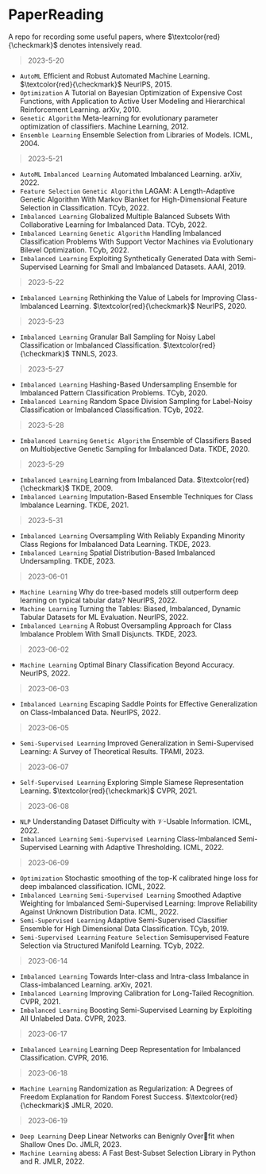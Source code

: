 # PaperReading
A repo for recording some useful papers, where $\textcolor{red}{\checkmark}$ denotes intensively read.

> 2023-5-20
* `AutoML` Efficient and Robust Automated Machine Learning. $\textcolor{red}{\checkmark}$ NeurIPS, 2015.
* `Optimization` A Tutorial on Bayesian Optimization of Expensive Cost Functions, with Application to Active User Modeling and Hierarchical Reinforcement Learning. arXiv, 2010.
* `Genetic Algorithm` Meta-learning for evolutionary parameter optimization of classifiers. Machine Learning, 2012.
* `Ensemble Learning` Ensemble Selection from Libraries of Models. ICML, 2004.

> 2023-5-21
* `AutoML` `Imbalanced Learning` Automated Imbalanced Learning. arXiv, 2022.
* `Feature Selection` `Genetic Algorithm` LAGAM: A Length-Adaptive Genetic Algorithm With Markov Blanket for High-Dimensional Feature Selection in Classification. TCyb, 2022.
* `Imbalanced Learning` Globalized Multiple Balanced Subsets With Collaborative Learning for Imbalanced Data. TCyb, 2022.
* `Imbalanced Learning` `Genetic Algorithm` Handling Imbalanced Classification Problems With Support Vector Machines via Evolutionary Bilevel Optimization. TCyb, 2022.
* `Imbalanced Learning` Exploiting Synthetically Generated Data with Semi-Supervised Learning for Small and Imbalanced Datasets. AAAI, 2019.

> 2023-5-22
* `Imbalanced Learning` Rethinking the Value of Labels for Improving Class-Imbalanced Learning. $\textcolor{red}{\checkmark}$ NeurIPS, 2020.

> 2023-5-23
* `Imbalanced Learning` Granular Ball Sampling for Noisy Label Classification or Imbalanced Classification. $\textcolor{red}{\checkmark}$ TNNLS, 2023.

> 2023-5-27
* `Imbalanced Learning` Hashing-Based Undersampling Ensemble for Imbalanced Pattern Classification Problems. TCyb, 2020.
* `Imbalanced Learning` Random Space Division Sampling for Label-Noisy Classification or Imbalanced Classification. TCyb, 2022.

> 2023-5-28
* `Imbalanced Learning` `Genetic Algorithm` Ensemble of Classifiers Based on Multiobjective Genetic Sampling for Imbalanced Data. TKDE, 2020.

> 2023-5-29
* `Imbalanced Learning` Learning from Imbalanced Data. $\textcolor{red}{\checkmark}$ TKDE, 2009.
* `Imbalanced Learning` Imputation-Based Ensemble Techniques for Class Imbalance Learning. TKDE, 2021.

> 2023-5-31
* `Imbalanced Learning` Oversampling With Reliably Expanding Minority Class Regions for Imbalanced Data Learning. TKDE, 2023.
* `Imbalanced Learning` Spatial Distribution-Based Imbalanced Undersampling. TKDE, 2023.

> 2023-06-01
* `Machine Learning` Why do tree-based models still outperform deep learning on typical tabular data? NeurIPS, 2022.
* `Machine Learning` Turning the Tables: Biased, Imbalanced, Dynamic Tabular Datasets for ML Evaluation. NeurIPS, 2022.
* `Imbalanced Learning` A Robust Oversampling Approach for Class Imbalance Problem With Small Disjuncts. TKDE, 2023.

> 2023-06-02
* `Machine Learning` Optimal Binary Classification Beyond Accuracy. NeurIPS, 2022.

> 2023-06-03
* `Imbalanced Learning` Escaping Saddle Points for Effective Generalization on Class-Imbalanced Data. NeurIPS, 2022.

> 2023-06-05
* `Semi-Supervised Learning` Improved Generalization in Semi-Supervised Learning: A Survey of Theoretical Results. TPAMI, 2023.

> 2023-06-07
* `Self-Supervised Learning` Exploring Simple Siamese Representation Learning. $\textcolor{red}{\checkmark}$ CVPR, 2021.

> 2023-06-08
* `NLP` Understanding Dataset Difficulty with $\mathcal{V}$-Usable Information. ICML, 2022.
* `Imbalanced Learning` `Semi-Supervised Learning` Class-Imbalanced Semi-Supervised Learning with Adaptive Thresholding. ICML, 2022.

> 2023-06-09
* `Optimization` Stochastic smoothing of the top-K calibrated hinge loss for deep imbalanced classification. ICML, 2022.
* `Imbalanced Learning` `Semi-Supervised Learning` Smoothed Adaptive Weighting for Imbalanced Semi-Supervised Learning: Improve Reliability Against Unknown Distribution Data. ICML, 2022.
* `Semi-Supervised Learning` Adaptive Semi-Supervised Classifier Ensemble for High Dimensional Data Classification. TCyb, 2019.
* `Semi-Supervised Learning` `Feature Selection` Semisupervised Feature Selection via Structured Manifold Learning. TCyb, 2022.

> 2023-06-14
* `Imbalanced Learning` Towards Inter-class and Intra-class Imbalance in Class-imbalanced Learning. arXiv, 2021.
* `Imbalanced Learning` Improving Calibration for Long-Tailed Recognition. CVPR, 2021.
* `Imbalanced Learning` Boosting Semi-Supervised Learning by Exploiting All Unlabeled Data. CVPR, 2023.

> 2023-06-17
* `Imbalanced Learning` Learning Deep Representation for Imbalanced Classification. CVPR, 2016.

> 2023-06-18
* `Machine Learning` Randomization as Regularization: A Degrees of Freedom Explanation for Random Forest Success. $\textcolor{red}{\checkmark}$ JMLR, 2020.

> 2023-06-19
* `Deep Learning` Deep Linear Networks can Benignly Overfit when Shallow Ones Do. JMLR, 2023.
* `Machine Learning` abess: A Fast Best-Subset Selection Library in Python and R. JMLR, 2022.
